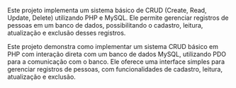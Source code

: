 Este projeto implementa um sistema básico de CRUD (Create, Read, Update, Delete) utilizando PHP e MySQL. Ele permite gerenciar registros de pessoas em um banco de dados, possibilitando o cadastro, leitura, atualização e exclusão desses registros.


Este projeto demonstra como implementar um sistema CRUD básico em PHP com interação direta com um banco de dados MySQL, utilizando PDO para a comunicação com o banco. Ele oferece uma interface simples para gerenciar registros de pessoas, com funcionalidades de cadastro, leitura, atualização e exclusão.
